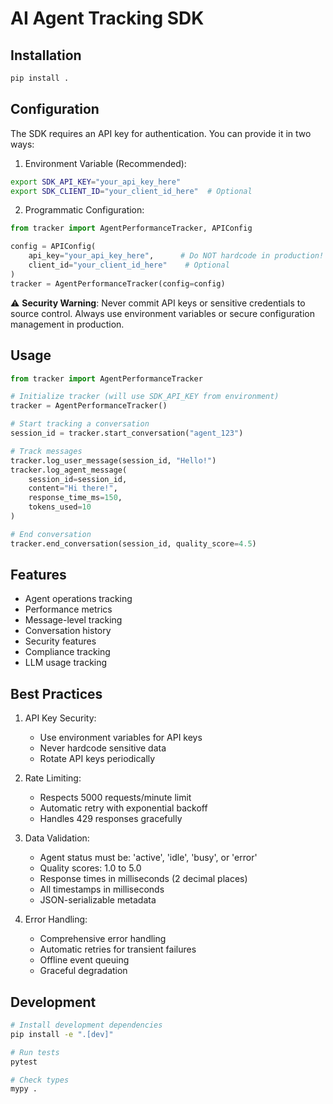 # AI Agent Tracking SDK

## Installation

```bash
pip install .
```

## Configuration

The SDK requires an API key for authentication. You can provide it in two ways:

1. Environment Variable (Recommended):
```bash
export SDK_API_KEY="your_api_key_here"
export SDK_CLIENT_ID="your_client_id_here"  # Optional
```

2. Programmatic Configuration:
```python
from tracker import AgentPerformanceTracker, APIConfig

config = APIConfig(
    api_key="your_api_key_here",      # Do NOT hardcode in production!
    client_id="your_client_id_here"    # Optional
)
tracker = AgentPerformanceTracker(config=config)
```

⚠️ **Security Warning**: Never commit API keys or sensitive credentials to source control. Always use environment variables or secure configuration management in production.

## Usage

```python
from tracker import AgentPerformanceTracker

# Initialize tracker (will use SDK_API_KEY from environment)
tracker = AgentPerformanceTracker()

# Start tracking a conversation
session_id = tracker.start_conversation("agent_123")

# Track messages
tracker.log_user_message(session_id, "Hello!")
tracker.log_agent_message(
    session_id=session_id,
    content="Hi there!",
    response_time_ms=150,
    tokens_used=10
)

# End conversation
tracker.end_conversation(session_id, quality_score=4.5)
```

## Features

- Agent operations tracking
- Performance metrics
- Message-level tracking
- Conversation history
- Security features
- Compliance tracking
- LLM usage tracking

## Best Practices

1. API Key Security:
   - Use environment variables for API keys
   - Never hardcode sensitive data
   - Rotate API keys periodically

2. Rate Limiting:
   - Respects 5000 requests/minute limit
   - Automatic retry with exponential backoff
   - Handles 429 responses gracefully

3. Data Validation:
   - Agent status must be: 'active', 'idle', 'busy', or 'error'
   - Quality scores: 1.0 to 5.0
   - Response times in milliseconds (2 decimal places)
   - All timestamps in milliseconds
   - JSON-serializable metadata

4. Error Handling:
   - Comprehensive error handling
   - Automatic retries for transient failures
   - Offline event queuing
   - Graceful degradation

## Development

```bash
# Install development dependencies
pip install -e ".[dev]"

# Run tests
pytest

# Check types
mypy .
``` 